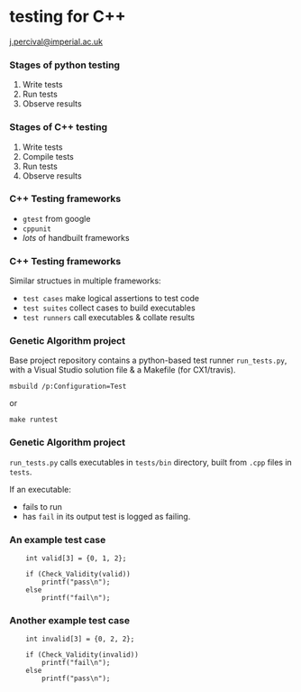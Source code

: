# testing for C++

j.percival@imperial.ac.uk



### Stages of python testing

 1. Write tests
 2. Run tests
 3. Observe results


### Stages of C++ testing

 1. Write tests
 2. Compile tests
 3. Run tests
 4. Observe results



### C++ Testing frameworks

 - `gtest` from google
 - `cppunit`
 - *lots* of handbuilt frameworks


### C++ Testing frameworks

Similar structues in multiple frameworks:
 - `test cases` make logical assertions to test code
 - `test suites` collect cases to build executables
 - `test runners` call executables & collate results



### Genetic Algorithm project

Base project repository contains a python-based test runner `run_tests.py`,
with a Visual Studio solution file & a Makefile (for CX1/travis).

```
msbuild /p:Configuration=Test
```
or
```
make runtest
```


### Genetic Algorithm project

`run_tests.py` calls executables in `tests/bin` directory, built from `.cpp` files in
`tests`.

If an executable:
 - fails to run
 - has `fail` in its output
 test is logged as failing.


### An example test case

```
    int valid[3] = {0, 1, 2};

    if (Check_Validity(valid))
		printf("pass\n");
	else
		printf("fail\n");
```


### Another example test case

```
	int invalid[3] = {0, 2, 2};

	if (Check_Validity(invalid))
		printf("fail\n");
	else
		printf("pass\n");

```

